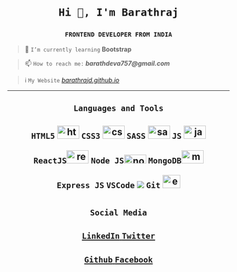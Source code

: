 <br>
<br>
<h1 align="center">

**`Hi 👋, I'm Barathraj`**

</h1>
<h3 align="center">

`FRONTEND DEVELOPER FROM INDIA`

</h3>

> 🌱 `I’m currently learning` **Bootstrap**

> 📫 `How to reach me:` **_barathdeva757@gmail.com_**

> ℹ️ `My Website` [_barathrajd.github.io_](https://barathrajd.github.io)

<!-- - 👯 I’m looking to collaborate on ...
- I’m currently working on ...
- 🤔 I’m looking for help with ...
-  Ask me about ...
- 😄 Pronouns: ...
- ⚡ Fun fact: ... -->
<hr>

<h2 align="center">

**`Languages and Tools`**

<h2 align="center">

`HTML5` <img src="https://devicons.github.io/devicon/devicon.git/icons/html5/html5-original-wordmark.svg" alt="html5" width="50" height="30"/> `CSS3` <img src="https://devicons.github.io/devicon/devicon.git/icons/css3/css3-original-wordmark.svg" alt="css3" width="50" height="30"/> `SASS` <img src="https://devicons.github.io/devicon/devicon.git/icons/sass/sass-original.svg" alt="sass" width="50" height="30"/> `JS` <img src="https://devicons.github.io/devicon/devicon.git/icons/javascript/javascript-original.svg" alt="javascript" width="50" height="30"/>

`ReactJS`<img src="https://devicons.github.io/devicon/devicon.git/icons/react/react-original.svg" alt="react" width="50" height="30"/> `Node JS`<img src="https://devicons.github.io/devicon/devicon.git/icons/nodejs/nodejs-original.svg" alt="nodejs" width="50" height="20"/> `MongoDB`<img src="https://devicons.github.io/devicon/devicon.git/icons/mongodb/mongodb-original.svg" alt="mongodb" width="50" height="30"/>

`Express JS` <i class="devicon-express-original colored"></i> `VSCode` <img src="https://img.icons8.com/fluent/26/000000/visual-studio-code-2019.png"/> `Git`
<img src="https://devicons.github.io/devicon/devicon.git/icons/git/git-original.svg" alt="express" width="40" height="30"/>

</h2>
<h1>
<h2 align="center">

**`Social Media`**</h2>

<h2 align="center">
<a href="https://linkedin.com/in/barathrajd" target="blank">

`LinkedIn` <i class="devicon-linkedin-plain colored"> </i> </a>
<a href="https://twitter.com/barathrajd" target="blank">
`Twitter` <i class="devicon-twitter-plain colored"> </i></a>

<h2 align="center">
<a href="https://github.com/barathrajd" target="new_tab">

`Github` <i class="devicon-github-plain"> </i></a>
<a href="https://fb.com/barathrajd" target="blank">
`Facebook` <i class="devicon-facebook-plain colored"> </i></a><h1>

<link rel="stylesheet" href="https://cdn.jsdelivr.net/gh/konpa/devicon@master/devicon.min.css">

<!--
**barathrajd/barathrajd** is a ✨ _special_ ✨ repository because its `README.md` (this file) appears on your GitHub profile.

Here are some ideas to get you started:

- 🔭 I’m currently working on ...
- 🌱 I’m currently learning ...
- 👯 I’m looking to collaborate on ...
- 🤔 I’m looking for help with ...
- 💬 Ask me about ...
- 📫 How to reach me: ...
- 😄 Pronouns: ...
- ⚡ Fun fact: ...
-->
